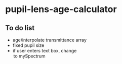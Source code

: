 # pupil-lens-age-calculator
## To do list
* age/interpolate transmittance array
* fixed pupil size
* if user enters text box, change <option> to mySpectrum